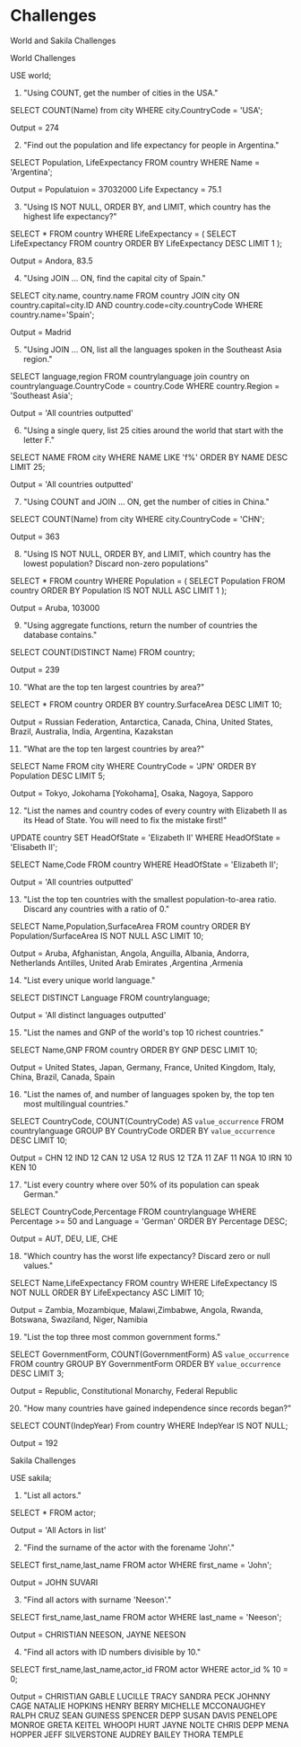 # Challenges
World and Sakila Challenges

World Challenges

USE world;

1. "Using COUNT, get the number of cities in the USA."

SELECT COUNT(Name) from city WHERE city.CountryCode = 'USA';

Output = 274

2. "Find out the population and life expectancy for people in   Argentina."

SELECT Population, LifeExpectancy FROM country WHERE Name = 'Argentina';

Output = 
Populatuion = 37032000
Life Expectancy = 75.1

3. "Using IS NOT NULL, ORDER BY, and LIMIT, which country has the highest life expectancy?"

SELECT * FROM country WHERE LifeExpectancy = (
	SELECT LifeExpectancy FROM country ORDER BY LifeExpectancy DESC LIMIT 1
);

Output = Andora, 83.5

4. "Using JOIN ... ON, find the capital city of Spain."

SELECT city.name, country.name FROM country JOIN city ON country.capital=city.ID AND country.code=city.countryCode WHERE country.name='Spain';

Output = Madrid

5. "Using JOIN ... ON, list all the languages spoken in the Southeast Asia region."

SELECT language,region FROM countrylanguage join country on countrylanguage.CountryCode = country.Code
WHERE country.Region = 'Southeast Asia';

Output = 'All countries outputted'

6. "Using a single query, list 25 cities around the world that start with the letter F."

SELECT NAME FROM city WHERE NAME LIKE 'f%' ORDER BY NAME DESC LIMIT 25;

Output = 'All countries outputted'

7. "Using COUNT and JOIN ... ON, get the number of cities in China."

SELECT COUNT(Name) from city WHERE city.CountryCode = 'CHN';

Output = 363

8. "Using IS NOT NULL, ORDER BY, and LIMIT, which country has the lowest population? Discard non-zero populations"

SELECT * FROM country WHERE Population = (
SELECT Population FROM country ORDER BY Population IS NOT NULL ASC LIMIT 1
);

Output = Aruba, 103000

9. "Using aggregate functions, return the number of countries the database contains."

SELECT COUNT(DISTINCT Name) FROM country;

Output = 239

10. "What are the top ten largest countries by area?"

SELECT * FROM country 
ORDER BY country.SurfaceArea DESC LIMIT 10;

Output = Russian Federation, Antarctica, Canada, China, United States, Brazil, Australia, India, Argentina, Kazakstan

11. "What are the top ten largest countries by area?"

SELECT Name FROM city 
WHERE CountryCode = 'JPN'
ORDER BY Population DESC LIMIT 5;

Output = Tokyo, Jokohama [Yokohama], Osaka, Nagoya, Sapporo

12. "List the names and country codes of every country with Elizabeth II as its Head of State. You will need to fix the mistake first!"

UPDATE country
SET HeadOfState = 'Elizabeth II'
WHERE HeadOfState = 'Elisabeth II';

SELECT Name,Code FROM country WHERE HeadOfState = 'Elizabeth II';

Output = 'All countries outputted'

13. "List the top ten countries with the smallest population-to-area ratio. Discard any countries with a ratio of 0."

SELECT Name,Population,SurfaceArea FROM country ORDER BY Population/SurfaceArea IS NOT NULL ASC LIMIT 10;

Output = Aruba, Afghanistan, Angola, Anguilla, Albania, Andorra, Netherlands Antilles, United Arab Emirates ,Argentina ,Armenia

14. "List every unique world language."

SELECT DISTINCT Language
FROM countrylanguage;

Output = 'All distinct languages outputted'

15. "List the names and GNP of the world's top 10 richest countries."

SELECT Name,GNP FROM country ORDER BY GNP DESC LIMIT 10;

Output = United States, Japan, Germany, France, United Kingdom, Italy, China, Brazil, Canada, Spain

16. "List the names of, and number of languages spoken by, the top ten most multilingual countries."

SELECT CountryCode, COUNT(CountryCode) AS `value_occurrence` 
FROM countrylanguage GROUP BY CountryCode ORDER BY `value_occurrence` DESC LIMIT 10;

Output = 
CHN	12
IND	12
CAN	12
USA	12
RUS	12
TZA	11
ZAF	11
NGA	10
IRN	10
KEN	10

17. "List every country where over 50% of its population can speak German."

SELECT CountryCode,Percentage FROM countrylanguage WHERE Percentage >= 50 and Language = 'German' ORDER BY Percentage DESC;

Output = AUT, DEU, LIE, CHE

18. "Which country has the worst life expectancy? Discard zero or null values."

SELECT Name,LifeExpectancy FROM country WHERE LifeExpectancy IS NOT NULL ORDER BY LifeExpectancy ASC LIMIT 10;

Output = Zambia, Mozambique, Malawi,Zimbabwe, Angola, Rwanda, Botswana, Swaziland, Niger, Namibia

19. "List the top three most common government forms."

SELECT GovernmentForm, COUNT(GovernmentForm) AS `value_occurrence` 
FROM country GROUP BY GovernmentForm ORDER BY `value_occurrence` DESC LIMIT 3;

Output = Republic, Constitutional Monarchy, Federal Republic

20. "How many countries have gained independence since records began?"

SELECT COUNT(IndepYear) From country WHERE IndepYear IS NOT NULL;

Output = 192


Sakila Challenges

USE sakila;

1. "List all actors."

SELECT * FROM actor;

Output = 'All Actors in list'

2. "Find the surname of the actor with the forename 'John'."

SELECT first_name,last_name FROM actor WHERE first_name = 'John';

Output = JOHN SUVARI

3. "Find all actors with surname 'Neeson'."

SELECT first_name,last_name FROM actor WHERE last_name = 'Neeson';

Output = CHRISTIAN NEESON, JAYNE NEESON

4. "Find all actors with ID numbers divisible by 10."

SELECT first_name,last_name,actor_id FROM actor 
WHERE actor_id % 10 = 0;

Output = 
CHRISTIAN	GABLE
LUCILLE	TRACY
SANDRA	PECK
JOHNNY	CAGE
NATALIE	HOPKINS
HENRY	BERRY
MICHELLE	MCCONAUGHEY
RALPH	CRUZ
SEAN	GUINESS
SPENCER	DEPP
SUSAN	DAVIS
PENELOPE	MONROE
GRETA	KEITEL
WHOOPI	HURT
JAYNE	NOLTE
CHRIS	DEPP
MENA	HOPPER
JEFF	SILVERSTONE
AUDREY	BAILEY
THORA	TEMPLE

